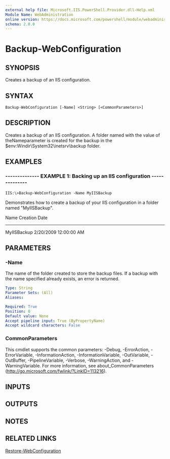 ```yaml
---
external help file: Microsoft.IIS.PowerShell.Provider.dll-Help.xml
Module Name: WebAdministration
online version: https://docs.microsoft.com/powershell/module/webadministration/backup-webconfiguration?view=windowsserver2012-ps&wt.mc_id=ps-gethelp
schema: 2.0.0
---
```


# Backup-WebConfiguration

## SYNOPSIS
Creates a backup of an IIS configuration.

## SYNTAX

```
Backup-WebConfiguration [-Name] <String> [<CommonParameters>]
```

## DESCRIPTION
Creates a backup of an IIS configuration.
A folder named with the value of theNameparameter is created for the backup in the $env:Windir\System32\inetsrv\backup folder.

## EXAMPLES

### -------------- EXAMPLE 1: Backing up an IIS configuration --------------
```
IIS:\>Backup-WebConfiguration -Name MyIISBackup
```

Demonstrates how to create a backup of your IIS configuration in a folder named "MyIISBackup".

Name Creation Date

---- -------------

MyIISBackup 2/20/2009 12:00:00 AM

## PARAMETERS

### -Name
The name of the folder created to store the backup files.
If a backup with the name specified already exists, an error is returned.

```yaml
Type: String
Parameter Sets: (All)
Aliases: 

Required: True
Position: 0
Default value: None
Accept pipeline input: True (ByPropertyName)
Accept wildcard characters: False
```

### CommonParameters
This cmdlet supports the common parameters: -Debug, -ErrorAction, -ErrorVariable, -InformationAction, -InformationVariable, -OutVariable, -OutBuffer, -PipelineVariable, -Verbose, -WarningAction, and -WarningVariable. For more information, see about_CommonParameters (http://go.microsoft.com/fwlink/?LinkID=113216).

## INPUTS

## OUTPUTS

## NOTES

## RELATED LINKS

[Restore-WebConfiguration](./Restore-WebConfiguration.md)

